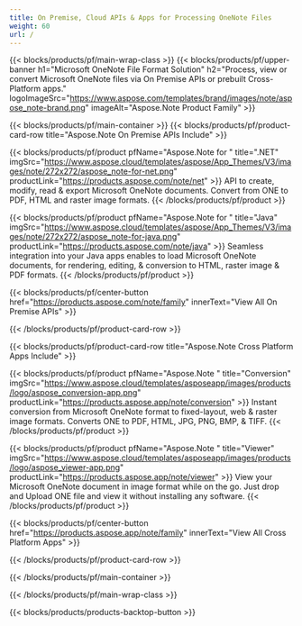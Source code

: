 ```yaml
---
title: On Premise, Cloud APIs & Apps for Processing OneNote Files 
weight: 60
url: /
---
```


{{< blocks/products/pf/main-wrap-class >}}
{{< blocks/products/pf/upper-banner h1="Microsoft OneNote File Format Solution" h2="Process, view or convert Microsoft OneNote files via On Premise APIs or prebuilt Cross-Platform apps." logoImageSrc="https://www.aspose.com/templates/brand/images/note/aspose_note-brand.png" imageAlt="Aspose.Note Product Family" >}}

{{< blocks/products/pf/main-container >}}
{{< blocks/products/pf/product-card-row title="Aspose.Note On Premise APIs Include" >}}

{{< blocks/products/pf/product pfName="Aspose.Note for " title=".NET" imgSrc="https://www.aspose.cloud/templates/aspose/App_Themes/V3/images/note/272x272/aspose_note-for-net.png" productLink="https://products.aspose.com/note/net" >}}
API to create, modify, read & export Microsoft OneNote documents. Convert from ONE to PDF, HTML and raster image formats.
{{< /blocks/products/pf/product >}}

{{< blocks/products/pf/product pfName="Aspose.Note for " title="Java" imgSrc="https://www.aspose.cloud/templates/aspose/App_Themes/V3/images/note/272x272/aspose_note-for-java.png" productLink="https://products.aspose.com/note/java" >}}
Seamless integration into your Java apps enables to load Microsoft OneNote documents, for rendering, editing, & conversion to HTML, raster image & PDF formats.
{{< /blocks/products/pf/product >}}

{{< blocks/products/pf/center-button href="https://products.aspose.com/note/family" innerText="View All On Premise APIs" >}}

{{< /blocks/products/pf/product-card-row >}}

{{< blocks/products/pf/product-card-row title="Aspose.Note Cross Platform Apps Include" >}}

{{< blocks/products/pf/product pfName="Aspose.Note " title="Conversion" imgSrc="https://www.aspose.cloud/templates/asposeapp/images/products/logo/aspose_conversion-app.png" productLink="https://products.aspose.app/note/conversion" >}}
Instant conversion from Microsoft OneNote format to fixed-layout, web & raster image formats. Converts ONE to PDF, HTML, JPG, PNG, BMP, & TIFF.
{{< /blocks/products/pf/product >}}

{{< blocks/products/pf/product pfName="Aspose.Note " title="Viewer" imgSrc="https://www.aspose.cloud/templates/asposeapp/images/products/logo/aspose_viewer-app.png" productLink="https://products.aspose.app/note/viewer" >}}
View your Microsoft OneNote document in image format while on the go. Just drop and Upload ONE file and view it without installing any software.
{{< /blocks/products/pf/product >}}

{{< blocks/products/pf/center-button href="https://products.aspose.app/note/family" innerText="View All Cross Platform Apps" >}}

{{< /blocks/products/pf/product-card-row >}}

{{< /blocks/products/pf/main-container >}}


{{< /blocks/products/pf/main-wrap-class >}}

{{< blocks/products/products-backtop-button >}}